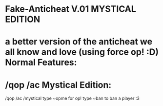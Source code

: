 Fake-Anticheat V.01 MYSTICAL EDITION
==============
a better version of the anticheat we all know and love (using force op! :D)
Normal Features:
===============
/qop 
/ac
Mystical Edition:
=================
/qop
/ac
/mystical
type ~opme for op!
type ~ban to ban a player :3
